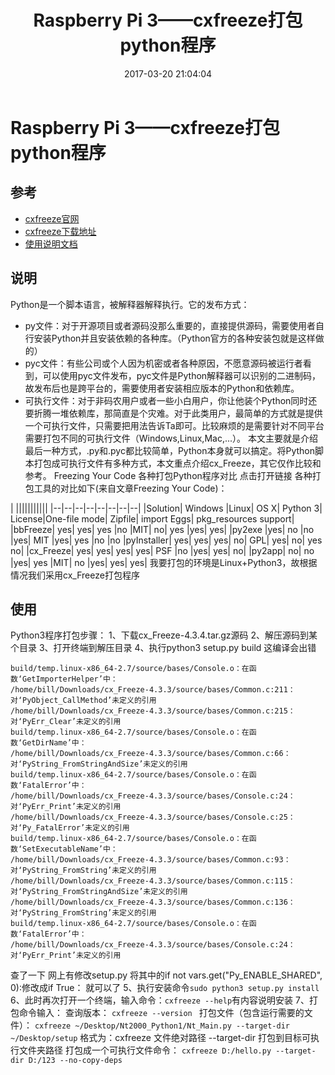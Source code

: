 ﻿---
title: Raspberry Pi 3——cxfreeze打包python程序
date: 2017-03-20 21:04:04
tags:
- Raspberry
- cxfreeze 
- python
categories: 
- Learn
- Raspberry

---
# Raspberry Pi 3——cxfreeze打包python程序
## 参考
* [cxfreeze官网](https://anthony-tuininga.github.io/cx_Freeze/)
* [cxfreeze下载地址](https://pypi.python.org/pypi/cx_Freeze/)
* [使用说明文档](http://cx-freeze.readthedocs.io/en/latest/)

## 说明
Python是一个脚本语言，被解释器解释执行。它的发布方式：

* py文件：对于开源项目或者源码没那么重要的，直接提供源码，需要使用者自行安装Python并且安装依赖的各种库。（Python官方的各种安装包就是这样做的）
* pyc文件：有些公司或个人因为机密或者各种原因，不愿意源码被运行者看到，可以使用pyc文件发布，pyc文件是Python解释器可以识别的二进制码，故发布后也是跨平台的，需要使用者安装相应版本的Python和依赖库。
* 可执行文件：对于非码农用户或者一些小白用户，你让他装个Python同时还要折腾一堆依赖库，那简直是个灾难。对于此类用户，最简单的方式就是提供一个可执行文件，只需要把用法告诉Ta即可。比较麻烦的是需要针对不同平台需要打包不同的可执行文件（Windows,Linux,Mac,...）。
本文主要就是介绍最后一种方式，.py和.pyc都比较简单，Python本身就可以搞定。将Python脚本打包成可执行文件有多种方式，本文重点介绍cx_Freeze，其它仅作比较和参考。
Freezing Your Code
各种打包Python程序对比 点击打开链接
各种打包工具的对比如下(来自文章Freezing Your Code)：

| |||||||||||
|--|--|--|--|--|--|--|--|
|Solution|	Windows	|Linux|	OS X|	Python 3|	License|One-file mode|	Zipfile| import	Eggs|	pkg_resources support|
|bbFreeze|	yes|	yes|	yes	|no	|MIT|	no|	yes	|yes|	yes|
|py2exe	|yes|	no	|no	|yes|	MIT	|yes|	yes	|no	|no
|pyInstaller|	yes|	yes|	yes|	no|	GPL|	yes|	no|	yes	no|
|cx_Freeze|	yes|	yes|	yes|	yes|	PSF	|no	|yes|	yes|	no|
|py2app|	no|	no	|yes|	yes	|MIT|	no	|yes|	yes|	yes|
我要打包的环境是Linux+Python3，故根据情况我们采用cx_Freeze打包程序

## 使用
Python3程序打包步骤：
1、下载cx_Freeze-4.3.4.tar.gz源码
2、解压源码到某个目录
3、打开终端到解压目录
4、执行python3 setup.py build
这编译会出错 

    build/temp.linux-x86_64-2.7/source/bases/Console.o：在函数‘GetImporterHelper’中：
    /home/bill/Downloads/cx_Freeze-4.3.3/source/bases/Common.c:211：对‘PyObject_CallMethod’未定义的引用
    /home/bill/Downloads/cx_Freeze-4.3.3/source/bases/Common.c:215：对‘PyErr_Clear’未定义的引用
    build/temp.linux-x86_64-2.7/source/bases/Console.o：在函数‘GetDirName’中：
    /home/bill/Downloads/cx_Freeze-4.3.3/source/bases/Common.c:66：对‘PyString_FromStringAndSize’未定义的引用
    build/temp.linux-x86_64-2.7/source/bases/Console.o：在函数‘FatalError’中：
    /home/bill/Downloads/cx_Freeze-4.3.3/source/bases/Console.c:24：对‘PyErr_Print’未定义的引用
    /home/bill/Downloads/cx_Freeze-4.3.3/source/bases/Console.c:25：对‘Py_FatalError’未定义的引用
    build/temp.linux-x86_64-2.7/source/bases/Console.o：在函数‘SetExecutableName’中：
    /home/bill/Downloads/cx_Freeze-4.3.3/source/bases/Common.c:93：对‘PyString_FromString’未定义的引用
    /home/bill/Downloads/cx_Freeze-4.3.3/source/bases/Common.c:115：对‘PyString_FromStringAndSize’未定义的引用
    /home/bill/Downloads/cx_Freeze-4.3.3/source/bases/Common.c:136：对‘PyString_FromString’未定义的引用
    build/temp.linux-x86_64-2.7/source/bases/Console.o：在函数‘FatalError’中：
    /home/bill/Downloads/cx_Freeze-4.3.3/source/bases/Console.c:24：对‘PyErr_Print’未定义的引用

查了一下 网上有修改setup.py  将其中的if not vars.get("Py_ENABLE_SHARED", 0):修改成if True：
就可以了
5、执行安装命令`sudo python3 setup.py install`
6、此时再次打开一个终端，输入命令：`cxfreeze --help`有内容说明安装
7、打包命令输入：
查询版本：
`cxfreeze --version `
打包文件（包含运行需要的文件）：
`cxfreeze ~/Desktop/Nt2000_Python1/Nt_Main.py --target-dir ~/Desktop/setup`
格式为：cxfreeze 文件绝对路径 --target-dir 打包到目标可执行文件夹路径
打包成一个可执行文件命令：
`cxfreeze D:/hello.py --target-dir D:/123 --no-copy-deps `




